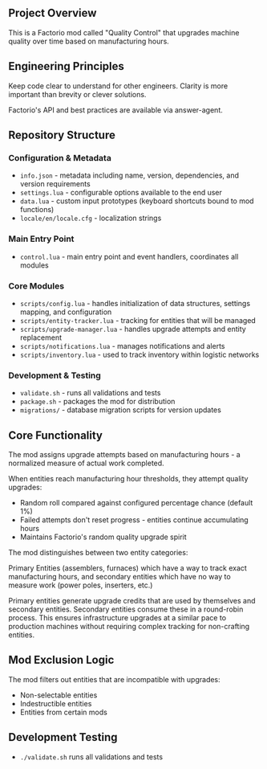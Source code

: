 ## Project Overview

This is a Factorio mod called "Quality Control" that upgrades machine quality over time based on manufacturing hours.

## Engineering Principles

Keep code clear to understand for other engineers. Clarity is more important than brevity or clever solutions.

Factorio's API and best practices are available via answer-agent.

## Repository Structure

### Configuration & Metadata
- `info.json` - metadata including name, version, dependencies, and version requirements
- `settings.lua` - configurable options available to the end user
- `data.lua` - custom input prototypes (keyboard shortcuts bound to mod functions)
- `locale/en/locale.cfg` - localization strings

### Main Entry Point
- `control.lua` - main entry point and event handlers, coordinates all modules

### Core Modules
- `scripts/config.lua` - handles initialization of data structures, settings mapping, and configuration
- `scripts/entity-tracker.lua` - tracking for entities that will be managed
- `scripts/upgrade-manager.lua` - handles upgrade attempts and entity replacement
- `scripts/notifications.lua` - manages notifications and alerts
- `scripts/inventory.lua` - used to track inventory within logistic networks

### Development & Testing
- `validate.sh` - runs all validations and tests
- `package.sh` - packages the mod for distribution
- `migrations/` - database migration scripts for version updates

## Core Functionality

The mod assigns upgrade attempts based on manufacturing hours - a normalized measure of actual work completed.

When entities reach manufacturing hour thresholds, they attempt quality upgrades:
- Random roll compared against configured percentage chance (default 1%)
- Failed attempts don't reset progress - entities continue accumulating hours
- Maintains Factorio's random quality upgrade spirit

The mod distinguishes between two entity categories:

Primary Entities (assemblers, furnaces) which have a way to track exact manufacturing hours, and secondary entities which have no way to measure work (power poles, inserters, etc.)

Primary entities generate upgrade credits that are used by themselves and secondary entities. Secondary entities consume these in a round-robin process. This ensures infrastructure upgrades at a similar pace to production machines without requiring complex tracking for non-crafting entities.

## Mod Exclusion Logic

The mod filters out entities that are incompatible with upgrades:
- Non-selectable entities
- Indestructible entities
- Entities from certain mods

## Development Testing

- `./validate.sh` runs all validations and tests

